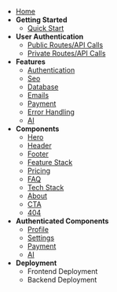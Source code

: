 * [Home](/)
* **Getting Started**
  * [Quick Start](gettingstarted/quickstart.md)
* **User Authentication**
  * [Public Routes/API Calls](UserAuthentication/Public.md)
  * [Private Routes/API Calls](UserAuthentication/Private.md)
* **Features**
  * [Authentication](Features/Authentication.md)
  * [Seo](Features/Seo.md)
  * [Database](Features/Database.md)
  * [Emails](Features/Email.md)
  * [Payment](Features/Payment.md)
  * [Error Handling](Features/ErrorHandling.md)
  * [AI](Features/AI.md)
* **Components**
  * [Hero](Components/Hero.md)
  * [Header](Components/Header.md)
  * [Footer](https://file+.vscode-resource.vscode-cdn.net/c%3A/Users/patel/Documents/Saas%20BoilerPlate/Documentation/docs/Components/Footer.md)
  * [Feature Stack](Components/FeatureStack.md)
  * [Pricing](https://file+.vscode-resource.vscode-cdn.net/c%3A/Users/patel/Documents/Saas%20BoilerPlate/Documentation/docs/Components/Pricing.md)
  * [FAQ](https://file+.vscode-resource.vscode-cdn.net/c%3A/Users/patel/Documents/Saas%20BoilerPlate/Documentation/docs/Components/FAQ.md)
  * [Tech Stack](https://file+.vscode-resource.vscode-cdn.net/c%3A/Users/patel/Documents/Saas%20BoilerPlate/Documentation/docs/Components/TechStack.md)
  * [About](Components/About.md)
  * [CTA](Components/CTA.md)
  * [404](Components/404.md)
* **Authenticated Components**
  * [Profile](AuthenticatedComponents/Profile.md)
  * [Settings](AuthenticatedComponents/Settings.md)
  * [Payment](AuthenticatedComponents/Payment.md)
  * [AI](AuthenticatedComponents/AI.md)
* **Deployment**
  * Frontend Deployment
  * Backend Deployment
